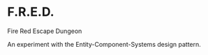 # F.R.E.D.
Fire Red Escape Dungeon

An experiment with the Entity-Component-Systems design pattern.
